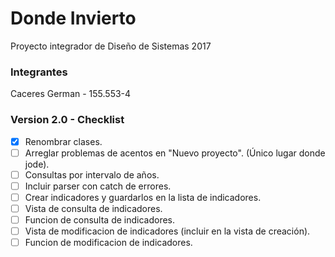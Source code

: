 # Donde Invierto
Proyecto integrador de Diseño de Sistemas 2017

### Integrantes
Caceres German - 155.553-4

### Version 2.0 - Checklist

- [X] Renombrar clases.
- [ ] Arreglar problemas de acentos en "Nuevo proyecto". (Único lugar donde jode).
- [ ] Consultas por intervalo de años.
- [ ] Incluir parser con catch de errores.
- [ ] Crear indicadores y guardarlos en la lista de indicadores.
- [ ] Vista de consulta de indicadores.
- [ ] Funcion de consulta de indicadores.
- [ ] Vista de modificacion de indicadores (incluir en la vista de creación).
- [ ] Funcion de modificacion de indicadores.
